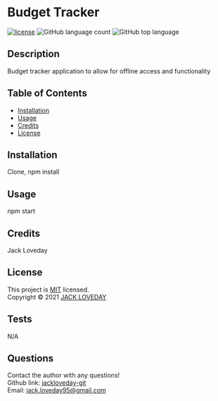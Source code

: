
  # Budget Tracker
  [![license](https://img.shields.io/badge/License-MIT-brightgreen.svg)](https://choosealicense.com/licenses/mit/)
  ![GitHub language count](https://img.shields.io/github/languages/count/jackloveday-git//loveday-budget-tracker)
  ![GitHub top language](https://img.shields.io/github/languages/top/jackloveday-git//loveday-budget-tracker)
  
  ## Description
  Budget tracker application to allow for offline access and functionality  
  ## Table of Contents
  * [Installation](#installation)
  * [Usage](#usage)
  * [Credits](#credits)
  * [License](#license)

  ## Installation
  Clone, npm install
  
  ## Usage 
  npm start
  
  ## Credits
  Jack Loveday
  
  ## License
  This project is [MIT](https://choosealicense.com/licenses/mit/) licensed.<br />
  Copyright © 2021 [JACK LOVEDAY](https://github.com/jackloveday-git)

  
  ## Tests
  N/A
  ## Questions
  Contact the author with any questions!<br>
  Github link: [jackloveday-git](https://github.com/jackloveday-git)<br>Email: jack.loveday95@gmail.com
  